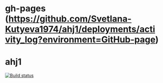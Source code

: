 # gh-pages (https://github.com/Svetlana-Kutyeva1974/ahj1/deployments/activity_log?environment=GitHub-page) 
# ahj1
[![Build status](https://ci.appveyor.com/api/projects/status/ptx0s3yupr90icto?svg=true)](https://ci.appveyor.com/project/Svetlana-Kutyeva1974/ahj1)
